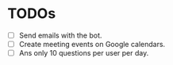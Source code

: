 # TODOs

- [ ] Send emails with the bot.
- [ ] Create meeting events on Google calendars.
- [ ] Ans only 10 questions per user per day.
